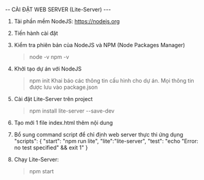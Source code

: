 -- CÀI ĐẶT WEB SERVER (Lite-Server) ---

1. Tải phần mềm NodeJS: https://nodejs.org

2. Tiến hành cài đặt

3. Kiểm tra phiên bản của NodeJS và NPM (Node Packages Manager)
    > node -v
    > npm -v

4. Khởi tạo dự án với NodeJS
    > npm init
   Khai báo các thông tin cấu hình cho dự án. Mọi thông tin được lưu vào package.json

5. Cài đặt Lite-Server trên project
    > npm install lite-server --save-dev

6. Tạo mới 1 file index.html thêm nội dung

7. Bổ sung command script để chỉ định web server thực thi ứng dụng
    "scripts": {
        "start": "npm run lite",
        "lite":"lite-server",
        "test": "echo \"Error: no test specified\" && exit 1"
    }

8. Chạy Lite-Server:
    > npm start